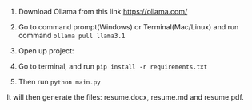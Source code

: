 1. Download Ollama from this link:https://ollama.com/


2. Go to command prompt(Windows) or Terminal(Mac/Linux) and run command ```ollama pull llama3.1```

3. Open up project:

4. Go to terminal, and run ```pip install -r requirements.txt```

5. Then run ```python main.py```

It will then generate the files: resume.docx, resume.md and resume.pdf.
